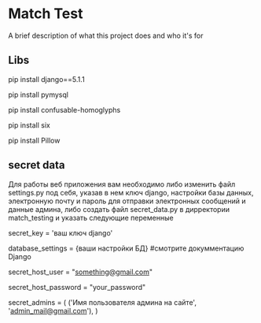 
# Match Test

A brief description of what this project does and who it's for


##  Libs

pip install django==5.1.1

pip install pymysql

pip install confusable-homoglyphs 

pip install six

pip install Pillow




## secret data
Для работы веб приложения вам необходимо либо изменить файл settings.py под себя, указав в нем ключ django, настройки базы данных, электронную почту и пароль для отправки электронных сообщений и данные админа, либо создать файл secret_data.py в дирректории match_testing и указать следующие переменные

secret_key = 'ваш ключ django'

database_settings = {ваши настройки БД}   #смотрите докумментацию Django

secret_host_user = "something@gmail.com"

secret_host_password = "your_password"

secret_admins = (
  ('Имя пользователя админа на сайте', 'admin_mail@gmail.com'),
)




